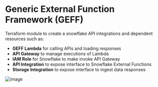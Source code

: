 # Generic External Function Framework (GEFF)

Terraform module to create a snowflake API integrations and dependent resources such as:

- **GEFF Lambda** for calling APIs and loading responses
- **API Gateway** to manage executions of Lambda
- **IAM Role** for Snowflake to make invoke API Gateway
- **API Integration** to expose interface to Snowflake External Functions
- **Storage Integration** to expose interface to ingest data responses

![image](https://user-images.githubusercontent.com/72515998/120511957-8704cd80-c3e8-11eb-84b8-22beae2c97f4.png)

